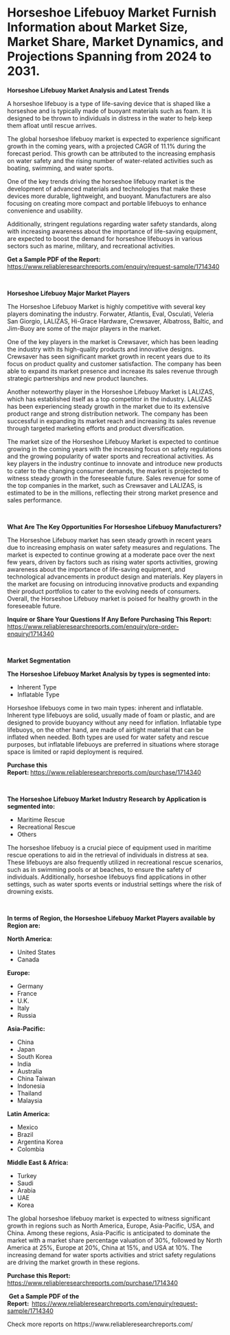 <p><h1>Horseshoe Lifebuoy Market Furnish Information about Market Size, Market Share, Market Dynamics, and Projections Spanning from 2024 to 2031.</h1></p><p><strong>Horseshoe Lifebuoy Market Analysis and Latest Trends</strong></p>
<p><p>A horseshoe lifebuoy is a type of life-saving device that is shaped like a horseshoe and is typically made of buoyant materials such as foam. It is designed to be thrown to individuals in distress in the water to help keep them afloat until rescue arrives.</p><p>The global horseshoe lifebuoy market is expected to experience significant growth in the coming years, with a projected CAGR of 11.1% during the forecast period. This growth can be attributed to the increasing emphasis on water safety and the rising number of water-related activities such as boating, swimming, and water sports.</p><p>One of the key trends driving the horseshoe lifebuoy market is the development of advanced materials and technologies that make these devices more durable, lightweight, and buoyant. Manufacturers are also focusing on creating more compact and portable lifebuoys to enhance convenience and usability.</p><p>Additionally, stringent regulations regarding water safety standards, along with increasing awareness about the importance of life-saving equipment, are expected to boost the demand for horseshoe lifebuoys in various sectors such as marine, military, and recreational activities.</p></p>
<p><strong>Get a Sample PDF of the Report:&nbsp;</strong> <a href="https://www.reliableresearchreports.com/enquiry/request-sample/1714340">https://www.reliableresearchreports.com/enquiry/request-sample/1714340</a></p>
<p>&nbsp;</p>
<p><strong>Horseshoe Lifebuoy Major Market Players</strong></p>
<p><p>The Horseshoe Lifebuoy Market is highly competitive with several key players dominating the industry. Forwater, Atlantis, Eval, Osculati, Veleria San Giorgio, LALIZAS, Hi-Grace Hardware, Crewsaver, Albatross, Baltic, and Jim-Buoy are some of the major players in the market.</p><p>One of the key players in the market is Crewsaver, which has been leading the industry with its high-quality products and innovative designs. Crewsaver has seen significant market growth in recent years due to its focus on product quality and customer satisfaction. The company has been able to expand its market presence and increase its sales revenue through strategic partnerships and new product launches.</p><p>Another noteworthy player in the Horseshoe Lifebuoy Market is LALIZAS, which has established itself as a top competitor in the industry. LALIZAS has been experiencing steady growth in the market due to its extensive product range and strong distribution network. The company has been successful in expanding its market reach and increasing its sales revenue through targeted marketing efforts and product diversification.</p><p>The market size of the Horseshoe Lifebuoy Market is expected to continue growing in the coming years with the increasing focus on safety regulations and the growing popularity of water sports and recreational activities. As key players in the industry continue to innovate and introduce new products to cater to the changing consumer demands, the market is projected to witness steady growth in the foreseeable future. Sales revenue for some of the top companies in the market, such as Crewsaver and LALIZAS, is estimated to be in the millions, reflecting their strong market presence and sales performance.</p></p>
<p>&nbsp;</p>
<p><strong>What Are The Key Opportunities For Horseshoe Lifebuoy Manufacturers?</strong></p>
<p><p>The Horseshoe Lifebuoy market has seen steady growth in recent years due to increasing emphasis on water safety measures and regulations. The market is expected to continue growing at a moderate pace over the next few years, driven by factors such as rising water sports activities, growing awareness about the importance of life-saving equipment, and technological advancements in product design and materials. Key players in the market are focusing on introducing innovative products and expanding their product portfolios to cater to the evolving needs of consumers. Overall, the Horseshoe Lifebuoy market is poised for healthy growth in the foreseeable future.</p></p>
<p><strong>Inquire or Share Your Questions If Any Before Purchasing This Report:</strong> <a href="https://www.reliableresearchreports.com/enquiry/pre-order-enquiry/1714340">https://www.reliableresearchreports.com/enquiry/pre-order-enquiry/1714340</a></p>
<p>&nbsp;</p>
<p><strong>Market Segmentation</strong></p>
<p><strong>The Horseshoe Lifebuoy Market Analysis by types is segmented into:</strong></p>
<p><ul><li>Inherent Type</li><li>Inflatable Type</li></ul></p>
<p><p>Horseshoe lifebuoys come in two main types: inherent and inflatable. Inherent type lifebuoys are solid, usually made of foam or plastic, and are designed to provide buoyancy without any need for inflation. Inflatable type lifebuoys, on the other hand, are made of airtight material that can be inflated when needed. Both types are used for water safety and rescue purposes, but inflatable lifebuoys are preferred in situations where storage space is limited or rapid deployment is required.</p></p>
<p><strong>Purchase this Report:&nbsp;</strong><a href="https://www.reliableresearchreports.com/purchase/1714340">https://www.reliableresearchreports.com/purchase/1714340</a></p>
<p>&nbsp;</p>
<p><strong>The Horseshoe Lifebuoy Market Industry Research by Application is segmented into:</strong></p>
<p><ul><li>Maritime Rescue</li><li>Recreational Rescue</li><li>Others</li></ul></p>
<p><p>The horseshoe lifebuoy is a crucial piece of equipment used in maritime rescue operations to aid in the retrieval of individuals in distress at sea. These lifebuoys are also frequently utilized in recreational rescue scenarios, such as in swimming pools or at beaches, to ensure the safety of individuals. Additionally, horseshoe lifebuoys find applications in other settings, such as water sports events or industrial settings where the risk of drowning exists.</p></p>
<p>&nbsp;</p>
<p><strong>In terms of Region, the Horseshoe Lifebuoy Market Players available by Region are:</strong></p>
<p>
    <p> <strong> North America: </strong>
        <ul>
            <li>United States</li>
            <li>Canada</li>
        </ul>
        </p> 
    <p> <strong> Europe: </strong>
        <ul>
            <li>Germany</li>
            <li>France</li>
            <li>U.K.</li>
            <li>Italy</li>
            <li>Russia</li>
        </ul>
        </p> 
    <p> <strong> Asia-Pacific: </strong>
        <ul>
            <li>China</li>
            <li>Japan</li>
            <li>South Korea</li>
            <li>India</li>
            <li>Australia</li>
            <li>China Taiwan</li>
            <li>Indonesia</li>
            <li>Thailand</li>
            <li>Malaysia</li>
        </ul>
        </p> 
    <p> <strong> Latin America: </strong>
        <ul>
            <li>Mexico</li>
            <li>Brazil</li>
            <li>Argentina Korea</li>
            <li>Colombia</li>
        </ul>
        </p> 
    <p> <strong> Middle East & Africa: </strong>
        <ul>
            <li>Turkey</li>
            <li>Saudi</li>
            <li>Arabia</li>
            <li>UAE</li>
            <li>Korea</li>
        </ul>
    </p>
    </p>
<p><p>The global horseshoe lifebuoy market is expected to witness significant growth in regions such as North America, Europe, Asia-Pacific, USA, and China. Among these regions, Asia-Pacific is anticipated to dominate the market with a market share percentage valuation of 30%, followed by North America at 25%, Europe at 20%, China at 15%, and USA at 10%. The increasing demand for water sports activities and strict safety regulations are driving the market growth in these regions.</p></p>
<p><strong>Purchase this Report: </strong><a href="https://www.reliableresearchreports.com/purchase/1714340">https://www.reliableresearchreports.com/purchase/1714340</a></p>
<p>&nbsp;<strong>Get a Sample PDF of the Report:&nbsp;&nbsp;</strong><a href="https://www.reliableresearchreports.com/enquiry/request-sample/1714340">https://www.reliableresearchreports.com/enquiry/request-sample/1714340</a></p>
<p><strong></strong></p>
<p>Check more reports on https://www.reliableresearchreports.com/</p>